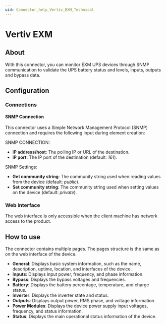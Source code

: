 ```yaml
---
uid: Connector_help_Vertiv_EXM_Technical
---
```


# Vertiv EXM

## About

With this connector, you can monitor EXM UPS devices through SNMP communication to validate the UPS battery status and levels, inputs, outputs and bypass data.

## Configuration

### Connections

#### SNMP Connection

This connector uses a Simple Network Management Protocol (SNMP) connection and requires the following input during element creation:

SNMP CONNECTION:

- **IP address/host**: The polling IP or URL of the destination.
- **IP port**: The IP port of the destination (default: *161*).

SNMP Settings:

- **Get community string**: The community string used when reading values from the device (default: *public*).
- **Set community string**: The community string used when setting values on the device (default: *private*).

### Web Interface

The web interface is only accessible when the client machine has network access to the product.

## How to use

The connector contains multiple pages. The pages structure is the same as on the web interface of the device.

- **General**: Displays basic system information, such as the name, description, uptime, location, and interfaces of the device.
- **Inputs**: Displays input power, frequency, and phase information.
- **Bypass**: Displays the bypass voltages and frequencies.
- **Battery**: Displays the battery percentage, temperature, and charge status.
- **Inverter**: Displays the inverter state and status.
- **Outputs**: Displays output power, RMS phase, and voltage information.
- **Power Modules**: Displays the device power supply input voltages, frequency, and status information.
- **Status**: Displays the main operational status information of the device.
